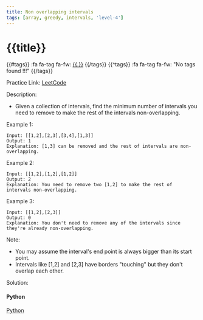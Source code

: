 ```yaml
---
title: Non overlapping intervals
tags: [array, greedy, intervals, 'level-4']
---
```


# {{title}}

{{#tags}}
:fa fa-tag fa-fw: [{{.}}]({{tagspath}}/{{.}})
{{/tags}}
{{^tags}}
:fa fa-tag fa-fw: "No tags found !!!"
{{/tags}}

Practice Link: [LeetCode](https://leetcode.com/problems/non-overlapping-intervals/)

Description:

- Given a collection of intervals, find the minimum number of intervals you need to remove to make the rest of the intervals non-overlapping.

Example 1:

```text
Input: [[1,2],[2,3],[3,4],[1,3]]
Output: 1
Explanation: [1,3] can be removed and the rest of intervals are non-overlapping.
```

Example 2:

```text
Input: [[1,2],[1,2],[1,2]]
Output: 2
Explanation: You need to remove two [1,2] to make the rest of intervals non-overlapping.
```

Example 3:

```text
Input: [[1,2],[2,3]]
Output: 0
Explanation: You don't need to remove any of the intervals since they're already non-overlapping.
```

Note:

- You may assume the interval's end point is always bigger than its start point.
- Intervals like [1,2] and [2,3] have borders "touching" but they don't overlap each other.

Solution:

<!-- tabs:start -->
#### **Python**

[Python](../pycode/array/non-overlapping-intervals.py ':include :type=code')
<!-- tabs:end -->
